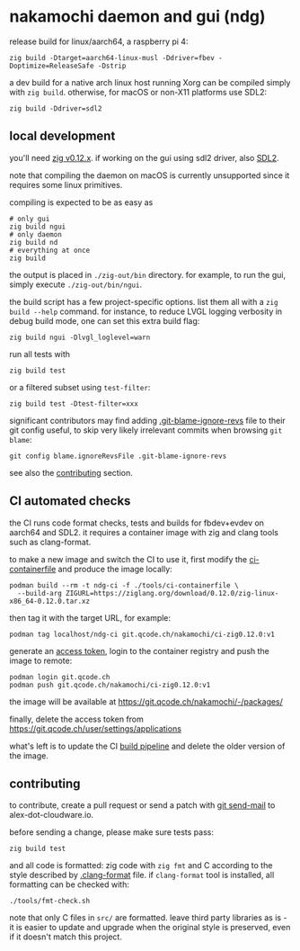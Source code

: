 # nakamochi daemon and gui (ndg)

release build for linux/aarch64, a raspberry pi 4:

    zig build -Dtarget=aarch64-linux-musl -Ddriver=fbev -Doptimize=ReleaseSafe -Dstrip

a dev build for a native arch linux host running Xorg can be compiled simply
with `zig build`. otherwise, for macOS or non-X11 platforms use SDL2:

    zig build -Ddriver=sdl2

## local development

you'll need [zig v0.12.x](https://ziglang.org/download/).
if working on the gui using sdl2 driver, also [SDL2](https://www.libsdl.org/).

note that compiling the daemon on macOS is currently unsupported since
it requires some linux primitives.

compiling is expected to be as easy as

    # only gui
    zig build ngui
    # only daemon
    zig build nd
    # everything at once
    zig build

the output is placed in `./zig-out/bin` directory. for example, to run the gui,
simply execute `./zig-out/bin/ngui`.

the build script has a few project-specific options. list them all with
a `zig build --help` command. for instance, to reduce LVGL logging verbosity in
debug build mode, one can set this extra build flag:

    zig build ngui -Dlvgl_loglevel=warn

run all tests with

    zig build test

or a filtered subset using `test-filter`:

    zig build test -Dtest-filter=xxx

significant contributors may find adding [.git-blame-ignore-revs](.git-blame-ignore-revs)
file to their git config useful, to skip very likely irrelevant commits
when browsing `git blame`:

    git config blame.ignoreRevsFile .git-blame-ignore-revs

see also the [contributing](#contributing) section.

## CI automated checks

the CI runs code format checks, tests and builds for fbdev+evdev on aarch64
and SDL2. it requires a container image with zig and clang tools such as
clang-format.

to make a new image and switch the CI to use it, first modify the
[ci-containerfile](tools/ci-containerfile) and produce the image locally:

    podman build --rm -t ndg-ci -f ./tools/ci-containerfile \
      --build-arg ZIGURL=https://ziglang.org/download/0.12.0/zig-linux-x86_64-0.12.0.tar.xz

then tag it with the target URL, for example:

    podman tag localhost/ndg-ci git.qcode.ch/nakamochi/ci-zig0.12.0:v1

generate an [access token](https://git.qcode.ch/user/settings/applications),
login to the container registry and push the image to remote:

    podman login git.qcode.ch
    podman push git.qcode.ch/nakamochi/ci-zig0.12.0:v1

the image will be available at
https://git.qcode.ch/nakamochi/-/packages/

finally, delete the access token from
https://git.qcode.ch/user/settings/applications

what's left is to update the CI [build pipeline](.woodpecker.yml) and delete
the older version of the image.

## contributing

to contribute, create a pull request or send a patch with
[git send-mail](https://git-scm.com/docs/git-send-email) to alex-dot-cloudware.io.

before sending a change, please make sure tests pass:

    zig build test

and all code is formatted: zig code with `zig fmt` and C according to the
style described by [.clang-format](.clang-format) file. if `clang-format` tool
is installed, all formatting can be checked with:

    ./tools/fmt-check.sh

note that only C files in `src/` are formatted.
leave third party libraries as is - it is easier to update and upgrade when
the original style is preserved, even if it doesn't match this project.
